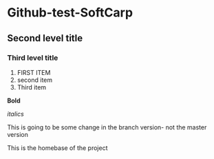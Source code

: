 # Github-test-SoftCarp

## Second level title

### Third level title

1. FIRST ITEM
2. second item
2. Third item

**Bold**

*italics*

This is going to be some change in the branch version- not the master version

This is the homebase of the project
